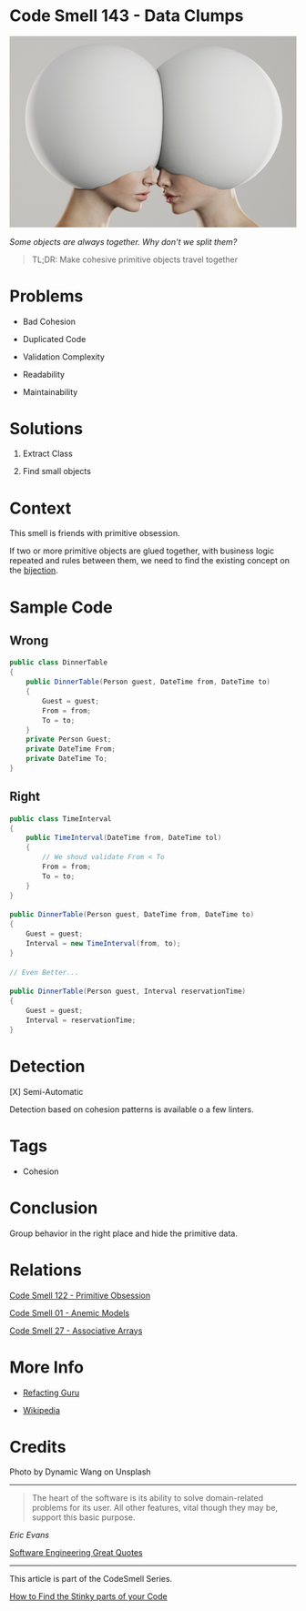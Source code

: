 # Code Smell 143 - Data Clumps

![Code Smell 143 - Data Clumps](dynamic-wang-F3KHLtv6844-unsplash.jpg)

*Some objects are always together. Why don't we split them?*

> TL;DR: Make cohesive primitive objects travel together

# Problems

- Bad Cohesion

- Duplicated Code

- Validation Complexity

- Readability

- Maintainability

# Solutions

1. Extract Class

2. Find small objects

# Context

This smell is friends with primitive obsession. 

If two or more primitive objects are glued together, with business logic repeated and rules between them, we need to find the existing concept on the [bijection](../../Theory/The%20One%20and%20Only%20Software%20Design%20Principle/readme.md).

# Sample Code

## Wrong

[Gist Url]: # (https://gist.github.com/mcsee/076c003ce49b9fc4af66f4dffeb71079)
```csharp
public class DinnerTable
{
    public DinnerTable(Person guest, DateTime from, DateTime to)
    {
        Guest = guest; 
        From = from;
        To = to;
    }
    private Person Guest;
    private DateTime From; 
    private DateTime To;
}
```

## Right

[Gist Url]: # (https://gist.github.com/mcsee/a848e76a45559291a2f71cd76aa91961)
```csharp
public class TimeInterval
{
    public TimeInterval(DateTime from, DateTime tol)
    {
        // We shoud validate From < To
        From = from;
        To = to;
    }
}

public DinnerTable(Person guest, DateTime from, DateTime to)
{    
    Guest = guest;
    Interval = new TimeInterval(from, to);
}

// Even Better...

public DinnerTable(Person guest, Interval reservationTime)
{    
    Guest = guest;
    Interval = reservationTime;
}

```

# Detection

[X] Semi-Automatic 

Detection based on cohesion patterns is available o a few linters.

# Tags

- Cohesion

# Conclusion

Group behavior in the right place and hide the primitive data.

# Relations

[Code Smell 122 - Primitive Obsession](../../Code%20Smells/Code%20Smell%20122%20-%20Primitive%20Obsession/readme.md)

[Code Smell 01 - Anemic Models](../../Code%20Smells/Code%20Smell%2001%20-%20Anemic%20Models/readme.md)

[Code Smell 27 - Associative Arrays](../../Code%20Smells/Code%20Smell%2027%20-%20Associative%20Arrays/readme.md)

# More Info

- [Refacting Guru](https://refactoring.guru/es/smells/data-clumps)

- [Wikipedia](https://en.wikipedia.org/wiki/Data_clump)

# Credits

Photo by Dynamic Wang on Unsplash

* * *

> The heart of the software is its ability to solve domain-related problems for its user. All other features, vital though they may be, support this basic purpose.

_Eric Evans_
 
[Software Engineering Great Quotes](../../Quotes/Software%20Engineering%20Great%20Quotes/readme.md)

* * *

This article is part of the CodeSmell Series.

[How to Find the Stinky parts of your Code](../../Code%20Smells/How%20to%20Find%20the%20Stinky%20parts%20of%20your%20Code/readme.md)